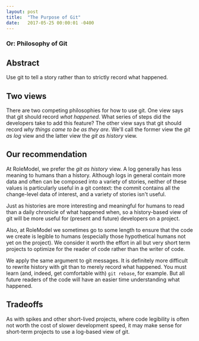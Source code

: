 ```yaml
---
layout: post
title:  "The Purpose of Git"
date:   2017-05-25 00:00:01 -0400
---
```


### Or: Philosophy of Git

## Abstract

Use git to tell a story rather than to strictly record what happened.

## Two views

There are two competing philosophies for how to use git. One view says that git
should record _what happened_. What series of steps did the developers take
to add this feature? The other view says that git should record _why things
came to be as they are_. We'll call the former view the _git as log_ view and
the latter view the _git as history_ view.

## Our recommendation

At RoleModel, we prefer the _git as history_ view. A log generally has less
meaning to humans than a history. Although logs in general contain more data
and often can be composed into a variety of stories, neither of these values is
particularly useful in a git context: the commit contains all the change-level
data of interest, and a variety of stories isn't useful.

Just as histories are more interesting and meaningful for humans to read than a
daily chronicle of what happened when, so a history-based view of git will be
more useful for (present and future) developers on a project.

Also, at RoleModel we sometimes go to some length to ensure that the code we
create is legible to humans (especially those hypothetical humans not yet on
the project). We consider it worth the effort in all but very short term
projects to optimize for the reader of code rather than the writer of code.

We apply the same argument to git messages. It is definitely more difficult to
rewrite history with git than to merely record what happened. You must learn
(and, indeed, get comfortable with) `git rebase`, for example. But all future
readers of the code will have an easier time understanding what happened.

## Tradeoffs

As with spikes and other short-lived projects, where code legibility is often
not worth the cost of slower development speed, it may make sense for
short-term projects to use a log-based view of git.

